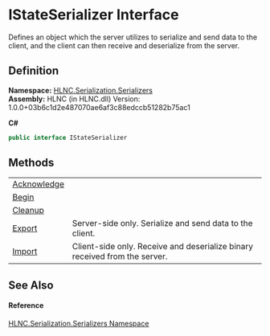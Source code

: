 # IStateSerializer Interface


Defines an object which the server utilizes to serialize and send data to the client, and the client can then receive and deserialize from the server.



## Definition
**Namespace:** <a href="N_HLNC_Serialization_Serializers">HLNC.Serialization.Serializers</a>  
**Assembly:** HLNC (in HLNC.dll) Version: 1.0.0+03b6c1d2e487070ae6af3c88edccb51282b75ac1

**C#**
``` C#
public interface IStateSerializer
```



## Methods
<table>
<tr>
<td><a href="M_HLNC_Serialization_Serializers_IStateSerializer_Acknowledge">Acknowledge</a></td>
<td> </td></tr>
<tr>
<td><a href="M_HLNC_Serialization_Serializers_IStateSerializer_Begin">Begin</a></td>
<td> </td></tr>
<tr>
<td><a href="M_HLNC_Serialization_Serializers_IStateSerializer_Cleanup">Cleanup</a></td>
<td> </td></tr>
<tr>
<td><a href="M_HLNC_Serialization_Serializers_IStateSerializer_Export">Export</a></td>
<td>Server-side only. Serialize and send data to the client.</td></tr>
<tr>
<td><a href="M_HLNC_Serialization_Serializers_IStateSerializer_Import">Import</a></td>
<td>Client-side only. Receive and deserialize binary received from the server.</td></tr>
</table>

## See Also


#### Reference
<a href="N_HLNC_Serialization_Serializers">HLNC.Serialization.Serializers Namespace</a>  
